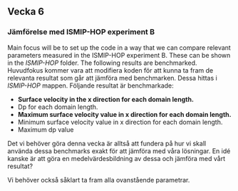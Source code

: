 ## Vecka 6

### Jämförelse med ISMIP-HOP experiment B

Main focus will be to set up the code in a way that we can compare relevant parameters measured in the ISMIP-HOP experiment B. 
These can be shown in the *ISMIP-HOP* folder. The following results are benchmarked.
Huvudfokus kommer vara att modifiera koden för att kunna ta fram de relevanta resultat som går att jämföra med benchmarken. 
Dessa hittas i *ISMIP-HOP* mappen. Följande resultat är benchmarkade:

* **Surface velocity in the x direction for each domain length.**
* Dp for each domain length.
* **Maximum surface velocity value in x direction for each domain length.**
* Minimum surface velocity value in x direction for each domain length.
* Maximum dp value

Det vi behöver göra denna vecka är alltså att fundera på hur vi skall använda dessa benchmarks exakt för att jämföra med våra
lösningar. En idé kanske är att göra en medelvärdesbildning av dessa och jämföra med vårt resultat? 

Vi behöver också såklart ta fram alla ovanstående parametrar. 

